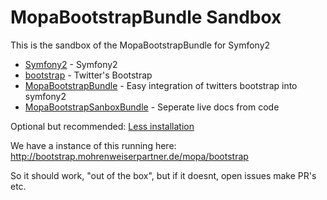 MopaBootstrapBundle Sandbox
===========================

This is the sandbox of the MopaBootstrapBundle for Symfony2

- [Symfony2](http://symfony.com/) - Symfony2
- [bootstrap](http://github.com/twitter/bootstrap) - Twitter's Bootstrap
- [MopaBootstrapBundle](http://github.com/phiamo/MopaBootstrapBundle) - Easy integration of twitters bootstrap into symfony2
- [MopaBootstrapSanboxBundle](http://github.com/phiamo/MopaBootstrapSandboxBundle) - Seperate live docs from code


Optional but recommended: [Less installation](https://github.com/phiamo/MopaBootstrapBundle/blob/master/Resources/doc/less_installation.md)

We have a instance of this running here: 
    http://bootstrap.mohrenweiserpartner.de/mopa/bootstrap
    
So it should work, "out of the box", but if it doesnt, open issues make PR's etc.



